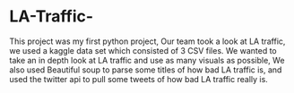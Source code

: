 # LA-Traffic-
This project was my first python project, Our team took a look at LA traffic, we used a kaggle data set which consisted of 3 CSV files. We wanted to take an in depth look at LA traffic and use as many visuals as possible, We also used Beautiful soup to parse some titles of how bad LA traffic is, and used the twitter api to pull some tweets of how bad LA traffic really is. 
